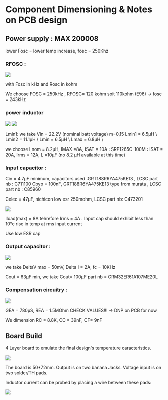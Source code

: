 # Component Dimensioning & Notes on PCB design

## Power supply : MAX 200008 

lower Fosc = lower temp increase, fosc = 250Khz

### RFOSC : 

![](images/RFOSC.png)


with Fosc in kHz and Rosc in kohm 

We choose FOSC = 250kHz , RFOSC= 120 kohm soit 110kohm (E96) -> fosc = 243kHz

### power inductor 

![](images/L_pt1.png)
![](images/l_pt2.png)

Lmin1: we take Vin = 22.2V (nominal batt voltage)
m=0,15
Lmin1 = 6.5µH \\
Lmin2 = 11.1µH \\
Lmin = 6.5µH \\
Lmax = 6.8µH \\ 

we choose Lnom = 8.2µH, IMAX =8A, ISAT = 10A  : SRP1265C-100M : ISAT = 20A, Irms = 12A, L =10µF (no 8.2 µH available at this time)

### Input capacitor : 

Cin = 4.7µF minimum, capacitors used :GRT188R6YA475KE13 , LCSC part nb : C711100
Cbyp = 100nF, GRT188R6YA475KE13 type from murata , LCSC part nb : C85960

Celec = 47µF,  nichicon low esr 250mohm, LCSC part nb: C473201 

![](images/irms_input.png) 



Iload(max) = 8A tehrefore Irms = 4A . Input cap should exhibit less than 10°c rise in temp at rms input current

Use low ESR cap 

### Output capacitor : 

![](images/output_cap.png) 

we take DeltaV max = 50mV, Delta I = 2A,  fc = 10KHz 

Cout = 63µF min, we take  Cout= 100µF part nb =  GRM32ER61A107ME20L

### Compensation circuitry : 

![](images/compensation_network_dimensiong.png)


GEA = 780µS, REA = 1.5MOhm   CHECK VALUES!!! -> DNP on PCB for now


We dimension RC = 8.8K, 
             CC = 39nF, 
             CF= 9nF 


## Board Build

4 Layer board to emulate the final design's temperature caracteristics. 

![](images/max20008_eval.png)


The board is 50*72mm. Output is on two banana Jacks. Voltage input is on two solder/TH pads.  

Inductor current can be probed by placing a wire between these pads: 

![](images/Il_mes.png)